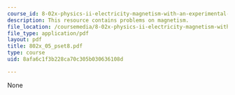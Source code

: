 ```yaml
---
course_id: 8-02x-physics-ii-electricity-magnetism-with-an-experimental-focus-spring-2005
description: This resource contains problems on magnetism.
file_location: /coursemedia/8-02x-physics-ii-electricity-magnetism-with-an-experimental-focus-spring-2005/8afa6c1f3b228ca70c305b030636108d_802x_05_pset8.pdf
file_type: application/pdf
layout: pdf
title: 802x_05_pset8.pdf
type: course
uid: 8afa6c1f3b228ca70c305b030636108d

---
```

None